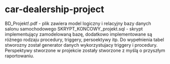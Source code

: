 # car-dealership-project

BD_Projekt!.pdf - plik zawiera model logiczny i relacyjny bazy danych salonu samochodowego
SKRYPT_KONCOWY_projekt.sql - skrypt implementujący zamodelowaną bazę, dodatkowo implementowane są różnego rodzaju procedury, triggery,
persoektywy itp.
Do wypełnienia tabel stworozny został generator danych wykorzystujacy triggery i procedury.
Perspektywy stworzone w projekcie zostały stworzone z myślą o przyszłym raportowaniu.

